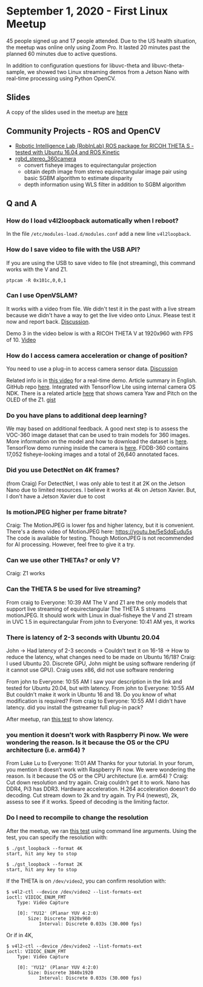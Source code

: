 # September 1, 2020 - First Linux Meetup


45 people signed up and 17 people attended.  Due to the 
US health situation, the meetup was online only using Zoom Pro. It 
lasted 20 minutes past the planned 60 minutes due to active
questions.

In addition to configuration questions for libuvc-theta and 
libuvc-theta-sample, we showed two Linux streaming 
demos from a Jetson
Nano with real-time processing using Python OpenCV.

## Slides

A copy of the slides used in the meetup are [here](https://docs.google.com/presentation/d/11bNQEhwfHwKTzSaw6HM30L6Okly3vuIvbNiyo6LPafU/edit?usp=sharing)

## Community Projects - ROS and OpenCV

* [Robotic Intelligence Lab (RobInLab) ROS package for RICOH THETA S - tested with Ubuntu 16.04 and ROS Kinetic](https://github.com/RobInLabUJI/ricoh_camera)
* [rgbd_stereo_360camera](https://github.com/johnny04thomas/rgbd_stereo_360camera)
  * convert fisheye images to equirectangular projection
  * obtain depth image from stereo equirectangular image pair using basic SGBM algorithm to estimate disparity
  * depth information using WLS filter in addition to SGBM algorithm



## Q and A

### How do I load v4l2loopback automatically when I reboot?

In the file `/etc/modules-load.d/modules.conf` add a new line `v4l2loopback`. 


### How do I save video to file with the USB API?

If you are using the USB to save video to file (not streaming), this command works with the V and Z1.

``` 
ptpcam -R 0x101c,0,0,1
```

### Can I use OpenVSLAM?

It works with a video from file.  We didn't test it in the past with a live stream because we didn't have a way to get the live video onto Linux.  Please test it now and report back.  [Discussion](https://community.theta360.guide/t/slam-with-ricoh-theta-using-openvslam/5104). 

Demo 3 in the video below is with a RICOH THETA V at 1920x960 with FPS of 10.
[Video](https://www.youtube.com/watch?v=Ro_s3Lbx5ms&feature=emb_logo)

### How do I access camera acceleration or change of position?

You need to use a plug-in to access camera sensor data. 
[Discussion](https://community.theta360.guide/t/howto-use-theta-motion-sensors/4145)

Related info is in
[this video](https://youtu.be/EfnU7E-jsQk) for a real-time demo. Article summary in English.  GitHub repo [here](https://community.theta360.guide/t/extended-livepreview-sample-code-for-theta-plug-in-with-webui/5272?u=craig).
Integrated with TensorFlow Lite using internal camera OS NDK. 
There is a related article 
[here](https://community.theta360.guide/t/tensorflow-lite-object-recognition-with-theta-plug-in/5387) that shows camera Yaw and Pitch on the OLED of the Z1. 
[gist](https://gist.github.com/codetricity/ef2e4f99739efd81c1a5786570d23d77)

### Do you have plans to additional deep learning?

We may based on additional feedback.  A good next step is to assess the VOC-360 image dataset that can be used to train models for 360 images.  More information on the model and how to download the dataset is
[here](http://www.sfu.ca/~ibajic/#data). TensorFlow demo running inside the camera is
[here](https://community.theta360.guide/t/theta-auto-trigger-plug-in-by-amine-amri/4665?u=craig). FDDB-360 contains 17,052 fisheye-looking images and a total of 26,640 annotated faces.

### Did you use DetectNet on 4K frames?

(from Craig) For DetectNet, I was only able to test it at 2K on the Jetson Nano due to limited resources. I believe it works at 4k on Jetson Xavier.  But, I don't have a Jetson Xavier due to cost

### Is motionJPEG higher per frame bitrate?

Craig: The MotionJPEG is lower fps and higher latency, but it is convenient.
There's a demo video of MotionJPEG here: https://youtu.be/5eSdqEudu5s  The code is available for testing.  Though MotionJPEG is not recommended for AI processing.  However, feel free to give it a try.

### Can we use other THETAs? or only V?

Craig: Z1 works

### Can the THETA S be used for live streaming?

From craig to Everyone:  10:39 AM
The V and Z1 are the only models that support live streaming of equirectangular
The THETA S streams motionJPEG. It should work with Linux in dual-fisheye
the V and Z1 stream in UVC 1.5 in equirectangular
From john to Everyone:  10:41 AM
yes, it works

### There is latency of 2-3 seconds with Ubuntu 20.04

John → Had latency of 2-3 seconds → Couldn’t text it on 16-18 → How to reduce the latency, what changes need to be made on Ubuntu 16/18? 
Craig: I used Ubuntu 20. Discrete GPU, John might be using software rendering (if it cannot use GPU). Craig uses x86, did not use software rendering 

From john to Everyone:  10:55 AM
I saw your description in the link and tested for Ubuntu 20.04, but with latency.
From john to Everyone:  10:55 AM
But couldn't make it work in Ubuntu 16 and 18. Do you know of what modification is required?
From craig to Everyone:  10:55 AM
I didn't have latency. did you install the gstreamer full plug-in pack?

After meetup, ran [this test](https://youtu.be/WMKF5pWTb-w) to show latency.

### you mention it doesn’t work with Raspberry Pi now. We were wondering the reason.  Is it because the OS or the CPU architecture (i.e. arm64) ?

From Luke Lu to Everyone:  11:01 AM
Thanks for your tutorial. In your forum, you mention it doesn’t work with Raspberry Pi now. We were wondering the reason.  Is it because the OS or the CPU architecture (i.e. arm64) ?
Craig: Cut down resolution and try again. Craig couldn’t get it to work. Nano has DDR4, Pi3 has DDR3. Hardware acceleration. H.264 acceleration doesn’t do decoding. Cut stream down to 2k and try again. Try Pi4 (newest), 2k, assess to see if it works. Speed of decoding is the limiting factor.

### Do I need to recompile to change the resolution

After the meetup, we ran [this test](https://github.com/codetricity/libuvc-theta-sample) using command line arguments.  Using the test, you can specify the resolution with:

```
$ ./gst_loopback --format 4K
start, hit any key to stop

$ ./gst_loopback --format 2K
start, hit any key to stop
```

If the THETA is on `/dev/video2`, you can confirm resolution with:

```
$ v4l2-ctl --device /dev/video2 --list-formats-ext
ioctl: VIDIOC_ENUM_FMT
	Type: Video Capture

	[0]: 'YU12' (Planar YUV 4:2:0)
		Size: Discrete 1920x960
			Interval: Discrete 0.033s (30.000 fps)
```

Or if in 4K,

```
$ v4l2-ctl --device /dev/video2 --list-formats-ext
ioctl: VIDIOC_ENUM_FMT
	Type: Video Capture

	[0]: 'YU12' (Planar YUV 4:2:0)
		Size: Discrete 3840x1920
			Interval: Discrete 0.033s (30.000 fps)
```
